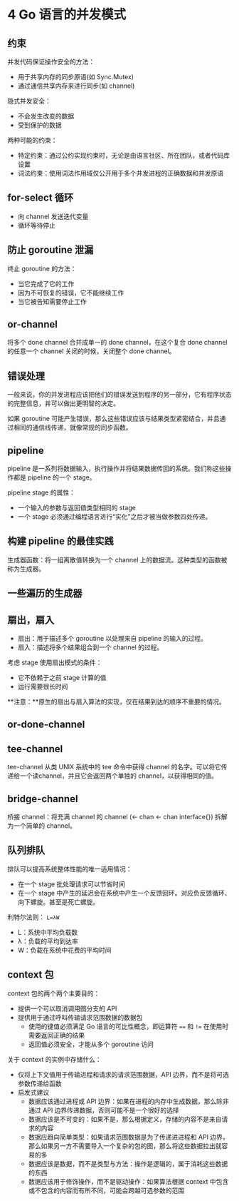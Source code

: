 # 4 Go 语言的并发模式

## 约束

并发代码保证操作安全的方法：

- 用于共享内存的同步原语(如 Sync.Mutex)
- 通过通信共享内存来进行同步(如 channel)

隐式并发安全：

- 不会发生改变的数据
- 受到保护的数据

两种可能的约束：

- 特定约束：通过公约实现约束时，无论是由语言社区、所在团队，或者代码库设置
- 词法约束：使用词法作用域仅公开用于多个并发进程的正确数据和并发原语

## for-select 循环

- 向 channel 发送迭代变量
- 循环等待停止

## 防止 goroutine 泄漏

终止 goroutine 的方法：

- 当它完成了它的工作
- 因为不可恢复的错误，它不能继续工作
- 当它被告知需要停止工作

## or-channel

将多个 done channel 合并成单一的 done channel，在这个复合 done channel 的任意一个 channel 关闭的时候，关闭整个 done channel。

## 错误处理

一般来说，你的并发进程应该把他们的错误发送到程序的另一部分，它有程序状态的完整信息，并可以做出更明智的决定。

如果 goroutine 可能产生错误，那么这些错误应该与结果类型紧密结合，并且通过相同的通信线传递，就像常规的同步函数。

## pipeline

pipeline 是一系列将数据输入，执行操作并将结果数据传回的系统。我们称这些操作都是 pipeline 的一个 stage。

pipeline stage 的属性：

- 一个输入的参数与返回值类型相同的 stage
- 一个 stage 必须通过编程语言进行“实化”之后才被当做参数四处传递。

## 构建 pipeline 的最佳实践

生成器函数：将一组离散值转换为一个 channel 上的数据流。这种类型的函数被称为生成器。

## 一些遍历的生成器

## 扇出，扇入

- 扇出：用于描述多个 goroutine 以处理来自 pipeline 的输入的过程。
- 扇入：描述将多个结果组合到一个 channel 的过程。

考虑 stage 使用扇出模式的条件：

- 它不依赖于之前 stage 计算的值
- 运行需要很长时间

**注意：**原生的扇出与扇入算法的实现，仅在结果到达的顺序不重要的情况。

## or-done-channel

## tee-channel

tee-channel 从类 UNIX 系统中的 tee 命令中获得 channel 的名字。可以将它传递给一个读channel，并且它会返回两个单独的 channel，以获得相同的值。

## bridge-channel

桥接 channel：将充满 channel 的 channel (<- chan <- chan interface{}) 拆解为一个简单的 channel。

## 队列排队

排队可以提高系统整体性能的唯一适用情况：

- 在一个 stage 批处理请求可以节省时间
- 在一个 stage 中产生的延迟会在系统中产生一个反馈回环。对应负反馈循环、向下螺旋。甚至是死亡螺旋。

利特尔法则： `L=λW`

- L：系统中平均负载数
- λ：负载的平均到达率
- W：负载在系统中花费的平均时间

## context 包

context 包的两个两个主要目的：

- 提供一个可以取消调用图分支的 API
- 提供用于通过呼叫传输请求范围数据的数据包
  - 使用的键值必须满足 Go 语言的可比性概念，即运算符 `==` 和 `!=` 在使用时需要返回正确的结果
  - 返回值必须安全，才能从多个 goroutine 访问

关于 context 的实例中存储什么：

- 仅将上下文值用于传输进程和请求的请求范围数据，API 边界，而不是将可选参数传递给函数
- 启发式建议
  - 数据应该通过进程或 API 边界：如果在进程的内存中生成数据，那么除非通过 API 边界传递数据，否则可能不是一个很好的选择
  - 数据应该是不可变的：如果不是，那么根据定义，存储的内容不是来自请求的内容
  - 数据应趋向简单类型：如果请求范围数据是为了传递进进程和 API 边界，那么如果另一方不需要导入一个复杂的包的图，那么将这些数据拉出就容易的多
  - 数据应该是数据，而不是类型与方法：操作是逻辑的，属于消耗这些数据的东西
  - 数据应该用于修饰操作，而不是驱动操作：如果算法根据 context 中包含或不包含的内容而有所不同，可能会跨越可选参数的范围
